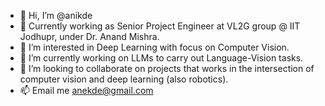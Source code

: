 - 👋 Hi, I’m @anikde
- 👋 Currently working as Senior Project Engineer at VL2G group @ IIT Jodhupr, under Dr. Anand Mishra.
- 👀 I’m interested in Deep Learning with focus on Computer Vision.
- 🌱 I’m currently working on LLMs to carry out Language-Vision tasks.
- 💞️ I’m looking to collaborate on projects that works in the intersection of computer vision and deep learning (also robotics).
- 📫 Email me anekde@gmail.com

<!---
anikde/anikde is a ✨ special ✨ repository because its `README.md` (this file) appears on your GitHub profile.
You can click the Preview link to take a look at your changes.
--->
